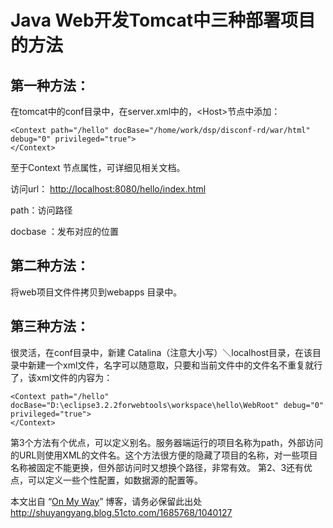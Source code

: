 # Java Web开发Tomcat中三种部署项目的方法  

 

## 第一种方法：

在tomcat中的conf目录中，在server.xml中的，\<Host\>节点中添加： 

```
<Context path="/hello" docBase="/home/work/dsp/disconf-rd/war/html"  debug="0" privileged="true"> 
</Context> 
```

至于Context 节点属性，可详细见相关文档。 

访问url： <http://localhost:8080/hello/index.html>

path：访问路径

docbase ：发布对应的位置

## 第二种方法：

将web项目文件件拷贝到webapps 目录中。 

## 第三种方法：

很灵活，在conf目录中，新建 Catalina（注意大小写）＼localhost目录，在该目录中新建一个xml文件，名字可以随意取，只要和当前文件中的文件名不重复就行了，该xml文件的内容为： 

```
<Context path="/hello" docBase="D:\eclipse3.2.2forwebtools\workspace\hello\WebRoot" debug="0" privileged="true"> 
</Context> 
```

第3个方法有个优点，可以定义别名。服务器端运行的项目名称为path，外部访问的URL则使用XML的文件名。这个方法很方便的隐藏了项目的名称，对一些项目名称被固定不能更换，但外部访问时又想换个路径，非常有效。 第2、3还有优点，可以定义一些个性配置，如数据源的配置等。 

 本文出自 “[On My Way](http://shuyangyang.blog.51cto.com/)” 博客，请务必保留此出处<http://shuyangyang.blog.51cto.com/1685768/1040127>
